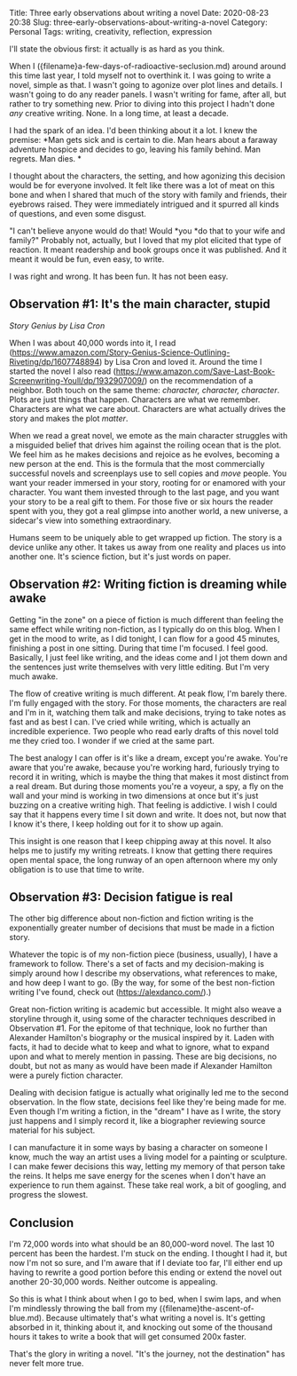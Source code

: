 Title: Three early observations about writing a novel
Date: 2020-08-23 20:38
Slug: three-early-observations-about-writing-a-novel
Category: Personal
Tags: writing, creativity, reflection, expression

I'll state the obvious first: it actually is as hard as you think. 

When I ({filename}a-few-days-of-radioactive-seclusion.md) around around this time last year, I told myself not to overthink it. I was going to write a novel, simple as that. I wasn't going to agonize over plot lines and details. I wasn't going to do any reader panels. I wasn't writing for fame, after all, but rather to try something new. Prior to diving into this project I hadn't done *any* creative writing. None. In a long time, at least a decade. 

I had the spark of an idea. I'd been thinking about it a lot. I knew the premise: *Man gets sick and is certain to die. Man hears about a faraway adventure hospice and decides to go, leaving his family behind. Man regrets. Man dies. *

I thought about the characters, the setting, and how agonizing this decision would be for everyone involved. It felt like there was a lot of meat on this bone and when I shared that much of the story with family and friends, their eyebrows raised. They were immediately intrigued and it spurred all kinds of questions, and even some disgust. 

"I can't believe anyone would do that! Would *you *do that to your wife and family?" Probably not, actually, but I loved that my plot elicited that type of reaction. It meant readership and book groups once it was published. And it meant it would be fun, even easy, to write. 

I was right and wrong. It has been fun. It has not been easy. 

## Observation #1: It's the main character, stupid

*Story Genius by Lisa Cron*

When I was about 40,000 words into it, I read (https://www.amazon.com/Story-Genius-Science-Outlining-Riveting/dp/1607748894) by Lisa Cron and loved it. Around the time I started the novel I also read (https://www.amazon.com/Save-Last-Book-Screenwriting-Youll/dp/1932907009/) on the recommendation of a neighbor. Both touch on the same theme: *character, character, character*. Plots are just things that happen. Characters are what we remember. Characters are what we care about. Characters are what actually drives the story and makes the plot *matter*. 

When we read a great novel, we emote as the main character struggles with a misguided belief that drives him against the roiling ocean that is the plot. We feel him as he makes decisions and rejoice as he evolves, becoming a new person at the end. This is the formula that the most commercially successful novels and screenplays use to sell copies and *move* people. You want your reader immersed in your story, rooting for or enamored with your character. You want them invested through to the last page, and you want your story to be a real gift to them. For those five or six hours the reader spent with you, they got a real glimpse into another world, a new universe, a sidecar's view into something extraordinary. 

Humans seem to be uniquely able to get wrapped up fiction. The story is a device unlike any other. It takes us away from one reality and places us into another one. It's science fiction, but it's just words on paper. 

## Observation #2: Writing fiction is dreaming while awake

Getting "in the zone" on a piece of fiction is much different than feeling the same effect while writing non-fiction, as I typically do on this blog. When I get in the mood to write, as I did tonight, I can flow for a good 45 minutes, finishing a post in one sitting. During that time I'm focused. I feel good. Basically, I just feel like writing, and the ideas come and I jot them down and the sentences just write themselves with very little editing. But I'm very much awake. 

The flow of creative writing is much different. At peak flow, I'm barely there. I'm fully engaged with the story. For those moments, the characters are real and I'm in it, watching them talk and make decisions, trying to take notes as fast and as best I can. I've cried while writing, which is actually an incredible experience. Two people who read early drafts of this novel told me they cried too. I wonder if we cried at the same part. 

The best analogy I can offer is it's like a dream, except you're awake. You're aware that you're awake, because you're working hard, furiously trying to record it in writing, which is maybe the thing that makes it most distinct from a real dream. But during those moments you're a voyeur, a spy, a fly on the wall and your mind is working in two dimensions at once but it's just buzzing on a creative writing high. That feeling is addictive. I wish I could say that it happens every time I sit down and write. It does not, but now that I know it's there, I keep holding out for it to show up again. 

This insight is one reason that I keep chipping away at this novel. It also helps me to justify my writing retreats. I know that getting there requires open mental space, the long runway of an open afternoon where my only obligation is to use that time to write. 

## Observation #3: Decision fatigue is real

The other big difference about non-fiction and fiction writing is the exponentially greater number of decisions that must be made in a fiction story. 

Whatever the topic is of my non-fiction piece (business, usually), I have a framework to follow. There's a set of facts and my decision-making is simply around how I describe my observations, what references to make, and how deep I want to go. (By the way, for some of the best non-fiction writing I've found, check out (https://alexdanco.com/).)

Great non-fiction writing is academic but accessible. It might also weave a storyline through it, using some of the character techniques described in Observation #1. For the epitome of that technique, look no further than Alexander Hamilton's biography or the musical inspired by it. Laden with facts, it had to decide what to keep and what to ignore, what to expand upon and what to merely mention in passing. These are big decisions, no doubt, but not as many as would have been made if Alexander Hamilton were a purely fiction character. 

Dealing with decision fatigue is actually what originally led me to the second observation. In the flow state, decisions feel like they're being made for me. Even though I'm writing a fiction, in the "dream" I have as I write, the story just happens and I simply record it, like a biographer reviewing source material for his subject.

I can manufacture it in some ways by basing a character on someone I know, much the way an artist uses a living model for a painting or sculpture. I can make fewer decisions this way, letting my memory of that person take the reins. It helps me save energy for the scenes when I don't have an experience to run them against. These take real work, a bit of googling, and progress the slowest. 

## Conclusion

I'm 72,000 words into what should be an 80,000-word novel. The last 10 percent has been the hardest. I'm stuck on the ending. I thought I had it, but now I'm not so sure, and I'm aware that if I deviate too far, I'll either end up having to rewrite a good portion before this ending or extend the novel out another 20-30,000 words. Neither outcome is appealing. 

So this is what I think about when I go to bed, when I swim laps, and when I'm mindlessly throwing the ball from my ({filename}the-ascent-of-blue.md). Because ultimately that's what writing a novel is. It's getting absorbed in it, thinking about it, and knocking out some of the thousand hours it takes to write a book that will get consumed 200x faster. 

That's the glory in writing a novel. "It's the journey, not the destination" has never felt more true.